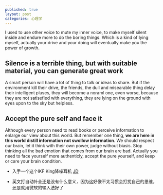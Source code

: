 ```yaml
---
published: true
layout: post
categories: 心理学
---
```


I used to use other voice to mute my inner voice, to make myself silent inside and endure more to do the boring things. Which is a kind of lying myself, actually your drive and your doing will eventually make you the power of growth.

## Silence is a terrible thing, but with suitable material, you can generate great work

A smart person will have a lot of thing to talk or ideas to share. But if the environment kill their drive, the friends, the dull and misearable thing delay their intelligent pluses, they will become a noraml one, even worse, because they are not satisefied with everything, they are lying on the ground with eyes upon to the sky but helpless.

## Accept the pure self and face it

Although every person need to read books or perceive information to enlarge our view about this world. But remember one thing, **we are here in this world distill information not swollow information**. We should respect our brain, let it think with their own power, judge without biasis. Stop thinking all the bad emotion that comes from our brain are bad. Actually you need to face yourself more authenticly, accept the pure yourself, and keep or care your brain condition. 

- 入手一个这个IKF King降噪耳机
[JD](https://union-click.jd.com/jdc?e=jdext-1530312608808275968-0-1&p=JF8BAR8JK1olXgACV1xZAEMTBV8IGloRXgAGVVlfC0wTAF9MRANLAjZbERscSkAJHTdNTwcKBlMdBgABFksWAmsLHV8UWgQBU1peFxJSXzI4EgtqIGF9UiQ4cRtoAxheWF9RAH5RJFJROEseA20AGloVWgUyVF9cCE8SAGwOGmslXQMyFTBdCEkXBGcLHWsUbQYFUFhaCk4fB2kBGl0lXQ4GZIjznJ6fvLa4vo2_89OP5IvUo5-phV84K1glBlNWHRtBCE8VAm0IGFwUVA8DXV1bDEMQCnMJB1slXQcDV1xfD0oSBAENGloUXgcFVV9cZkkWAmwMGV4VXQ8yVG5eOBV5AjwBHA8SWlRsCVoFAEtcU2tmHVwQWg4CXV1tCkoWAW04Kw)

- 英文打自动补全还是没有什么意义，因为这好像不太习惯会打扰自己的思维，还是就用微软的输入法好了



